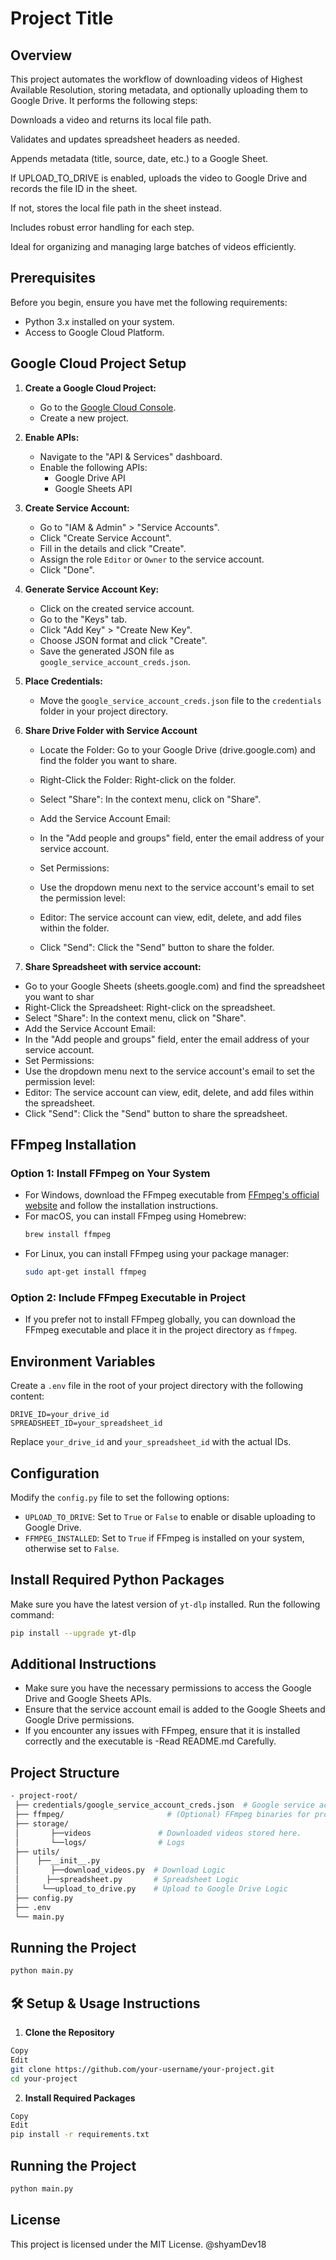 # Project Title

## Overview
This project automates the workflow of downloading videos of Highest Available Resolution, storing metadata, and optionally uploading them to Google Drive. It performs the following steps:

Downloads a video and returns its local file path.

Validates and updates spreadsheet headers as needed.

Appends metadata (title, source, date, etc.) to a Google Sheet.

If UPLOAD_TO_DRIVE is enabled, uploads the video to Google Drive and records the file ID in the sheet.

If not, stores the local file path in the sheet instead.

Includes robust error handling for each step.

Ideal for organizing and managing large batches of videos efficiently.

## Prerequisites
Before you begin, ensure you have met the following requirements:
- Python 3.x installed on your system.
- Access to Google Cloud Platform.

## Google Cloud Project Setup
1. **Create a Google Cloud Project:**
   - Go to the [Google Cloud Console](https://console.cloud.google.com/).
   - Create a new project.

2. **Enable APIs:**
   - Navigate to the "API & Services" dashboard.
   - Enable the following APIs:
     - Google Drive API
     - Google Sheets API

3. **Create Service Account:**
   - Go to "IAM & Admin" > "Service Accounts".
   - Click "Create Service Account".
   - Fill in the details and click "Create".
   - Assign the role `Editor` or `Owner` to the service account.
   - Click "Done".

4. **Generate Service Account Key:**
   - Click on the created service account.
   - Go to the "Keys" tab.
   - Click "Add Key" > "Create New Key".
   - Choose JSON format and click "Create".
   - Save the generated JSON file as `google_service_account_creds.json`.

5. **Place Credentials:**
   - Move the `google_service_account_creds.json` file to the `credentials` folder in your project directory.

6. **Share Drive Folder with Service Account**
    - Locate the Folder: Go to your Google Drive (drive.google.com) and find the folder you want to share.
    - Right-Click the Folder: Right-click on the folder.
    - Select "Share": In the context menu, click on "Share".
    - Add the Service Account Email:

    - In the "Add people and groups" field, enter the email address of your service account.
    - Set Permissions:

    - Use the dropdown menu next to the service account's email to set the permission level:
    - Editor: The service account can view, edit, delete, and add files within the folder.

    - Click "Send": Click the "Send" button to share the folder.

7. **Share Spreadsheet with service account:**
- Go to your Google Sheets (sheets.google.com) and find the spreadsheet you want to shar
- Right-Click the Spreadsheet: Right-click on the spreadsheet.
- Select "Share": In the context menu, click on "Share".
- Add the Service Account Email:
- In the "Add people and groups" field, enter the email address of your service account.
- Set Permissions:
- Use the dropdown menu next to the service account's email to set the permission level:
- Editor: The service account can view, edit, delete, and add files within the spreadsheet.
- Click "Send": Click the "Send" button to share the spreadsheet.


## FFmpeg Installation
### Option 1: Install FFmpeg on Your System
- For Windows, download the FFmpeg executable from [FFmpeg's official website](https://ffmpeg.org/download.html) and follow the installation instructions.
- For macOS, you can install FFmpeg using Homebrew:
  ```bash
  brew install ffmpeg
  ```
- For Linux, you can install FFmpeg using your package manager:
  ```bash
  sudo apt-get install ffmpeg
  ```

### Option 2: Include FFmpeg Executable in Project
- If you prefer not to install FFmpeg globally, you can download the FFmpeg executable and place it in the project directory as `ffmpeg`.

## Environment Variables
Create a `.env` file in the root of your project directory with the following content:
```env
DRIVE_ID=your_drive_id
SPREADSHEET_ID=your_spreadsheet_id
```
Replace `your_drive_id` and `your_spreadsheet_id` with the actual IDs.

## Configuration
Modify the `config.py` file to set the following options:
- `UPLOAD_TO_DRIVE`: Set to `True` or `False` to enable or disable uploading to Google Drive.
- `FFMPEG_INSTALLED`: Set to `True` if FFmpeg is installed on your system, otherwise set to `False`.

## Install Required Python Packages
Make sure you have the latest version of `yt-dlp` installed. Run the following command:
```bash
pip install --upgrade yt-dlp
```

## Additional Instructions
- Make sure you have the necessary permissions to access the Google Drive and Google Sheets APIs.
- Ensure that the service account email is added to the Google Sheets and Google Drive permissions.
- If you encounter any issues with FFmpeg, ensure that it is installed correctly and the executable is
-Read README.md Carefully.
## Project Structure

```bash 
- project-root/
 ├── credentials/google_service_account_creds.json  # Google service account credentials
 ├── ffmpeg/                       # (Optional) FFmpeg binaries for processing
 ├── storage/
 │       ├──videos               # Downloaded videos stored here.
 │       └──logs/                # Logs
 ├── utils/
 │    ├──__init__.py
 │       ├──download_videos.py  # Download Logic
 │      ├──spreadsheet.py       # Spreadsheet Logic
 │     └──upload_to_drive.py    # Upload to Google Drive Logic              
 ├── config.py
 ├── .env
 └── main.py
```

## Running the Project
```bash
python main.py
```
## 🛠️ Setup & Usage Instructions
1. **Clone the Repository**
```bash
Copy
Edit
git clone https://github.com/your-username/your-project.git
cd your-project
```
2. **Install Required Packages**
```bash
Copy
Edit
pip install -r requirements.txt
```
## Running the Project
```bash
python main.py
```

## License
This project is licensed under the MIT License.
                                                            @shyamDev18